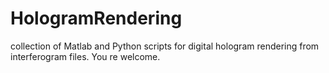 # HologramRendering
collection of Matlab and Python scripts for digital hologram rendering from interferogram files.
You re welcome.
